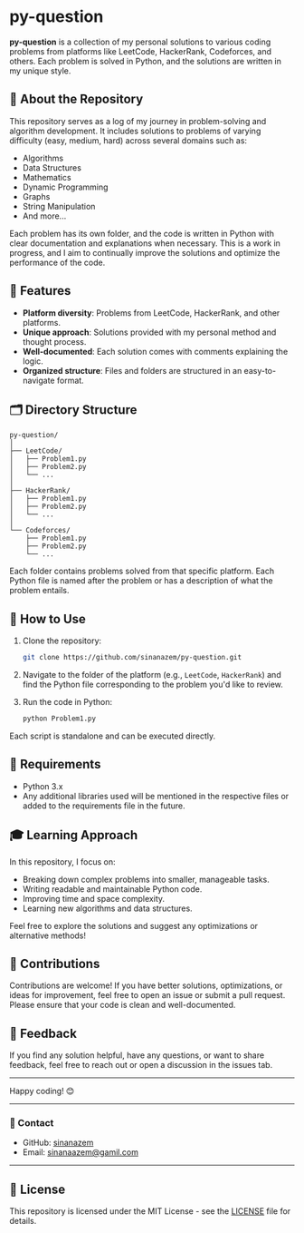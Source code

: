 # py-question

**py-question** is a collection of my personal solutions to various coding problems from platforms like LeetCode, HackerRank, Codeforces, and others. Each problem is solved in Python, and the solutions are written in my unique style.

## 📌 About the Repository

This repository serves as a log of my journey in problem-solving and algorithm development. It includes solutions to problems of varying difficulty (easy, medium, hard) across several domains such as:

- Algorithms
- Data Structures
- Mathematics
- Dynamic Programming
- Graphs
- String Manipulation
- And more...

Each problem has its own folder, and the code is written in Python with clear documentation and explanations when necessary. This is a work in progress, and I aim to continually improve the solutions and optimize the performance of the code.

## 🚀 Features

- **Platform diversity**: Problems from LeetCode, HackerRank, and other platforms.
- **Unique approach**: Solutions provided with my personal method and thought process.
- **Well-documented**: Each solution comes with comments explaining the logic.
- **Organized structure**: Files and folders are structured in an easy-to-navigate format.
  
## 🗂️ Directory Structure

```
py-question/
│
├── LeetCode/
│   ├── Problem1.py
│   ├── Problem2.py
│   └── ...
│
├── HackerRank/
│   ├── Problem1.py
│   ├── Problem2.py
│   └── ...
│
└── Codeforces/
    ├── Problem1.py
    ├── Problem2.py
    └── ...
```

Each folder contains problems solved from that specific platform. Each Python file is named after the problem or has a description of what the problem entails.

## 🎯 How to Use

1. Clone the repository:

   ```bash
   git clone https://github.com/sinanazem/py-question.git
   ```

2. Navigate to the folder of the platform (e.g., `LeetCode`, `HackerRank`) and find the Python file corresponding to the problem you'd like to review.

3. Run the code in Python:

   ```bash
   python Problem1.py
   ```

Each script is standalone and can be executed directly.

## 🔧 Requirements

- Python 3.x
- Any additional libraries used will be mentioned in the respective files or added to the requirements file in the future.

## 🎓 Learning Approach

In this repository, I focus on:

- Breaking down complex problems into smaller, manageable tasks.
- Writing readable and maintainable Python code.
- Improving time and space complexity.
- Learning new algorithms and data structures.

Feel free to explore the solutions and suggest any optimizations or alternative methods!

## 🤝 Contributions

Contributions are welcome! If you have better solutions, optimizations, or ideas for improvement, feel free to open an issue or submit a pull request. Please ensure that your code is clean and well-documented.

## 🌟 Feedback

If you find any solution helpful, have any questions, or want to share feedback, feel free to reach out or open a discussion in the issues tab.

---

Happy coding! 😊

---

### 📧 Contact

- GitHub: [sinanazem](https://github.com/sinanazem)
- Email: sinanaazem@gamil.com

---

## 📜 License

This repository is licensed under the MIT License - see the [LICENSE](LICENSE) file for details.


